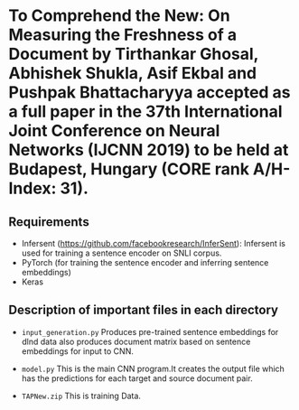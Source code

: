 #  To Comprehend the New: On Measuring the Freshness of a Document by Tirthankar Ghosal, Abhishek Shukla, Asif Ekbal and Pushpak Bhattacharyya accepted as a full paper in the 37th International Joint Conference on Neural Networks (IJCNN 2019) to be held at Budapest, Hungary (CORE rank A/H-Index: 31).


## Requirements
* Infersent (https://github.com/facebookresearch/InferSent): Infersent is used for training a sentence encoder on SNLI corpus.
* PyTorch (for training the sentence encoder and inferring sentence embeddings)
* Keras


## Description of important files in each directory
* `input_generation.py` Produces pre-trained sentence embeddings for dlnd data also produces document matrix based on sentence embeddings for input to CNN.
* `model.py` This is the main CNN program.It creates the output file which has the predictions for each target and source document pair.

* `TAPNew.zip` This is training Data.
